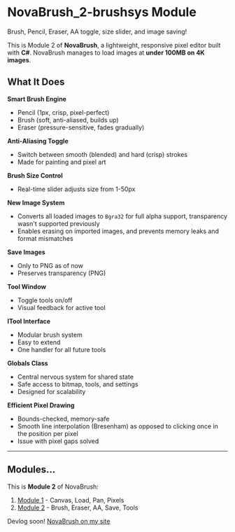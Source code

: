 # NovaBrush_2-brushsys Module
Brush, Pencil, Eraser, AA toggle, size slider, and image saving!

This is Module 2 of **NovaBrush**, a lightweight, responsive pixel editor built with **C#**.
NovaBrush manages to load images at **under 100MB on 4K images**.

## What It Does

**Smart Brush Engine**  
- Pencil (1px, crisp, pixel-perfect)  
- Brush (soft, anti-aliased, builds up)  
- Eraser (pressure-sensitive, fades gradually)  

**Anti-Aliasing Toggle**  
- Switch between smooth (blended) and hard (crisp) strokes  
- Made for painting and pixel art 

**Brush Size Control**  
- Real-time slider adjusts size from 1-50px

**New Image System**  
- Converts all loaded images to `Bgra32` for full alpha support, transparency wasn't supported previously
- Enables erasing on imported images, and prevents memory leaks and format mismatches  

**Save Images**  
- Only to PNG as of now
- Preserves transparency (PNG)  

**Tool Window**  
- Toggle tools on/off  
- Visual feedback for active tool  

**ITool Interface**  
- Modular brush system  
- Easy to extend
- One handler for all future tools

**Globals Class**  
- Central nervous system for shared state  
- Safe access to bitmap, tools, and settings  
- Designed for scalability  

**Efficient Pixel Drawing**  
- Bounds-checked, memory-safe  
- Smooth line interpolation (Bresenham) as opposed to clicking once in the position per pixel
- Issue with pixel gaps solved

---

## Modules...
This is **Module 2** of NovaBrush:
1. [Module 1](https://github.com/eduardodias2002/NovaBrush_1-pixel-array/) - Canvas, Load, Pan, Pixels  
2. [Module 2](https://github.com/eduardodias2002/NovaBrush_2-brushsys) - Brush, Eraser, AA, Save, Tools  

Devlog soon! [NovaBrush on my site](eduardodias2002.github.io)
